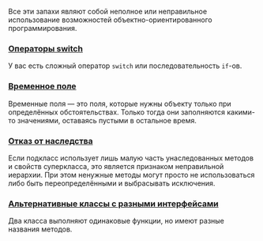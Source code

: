 Все эти запахи являют собой неполное или неправильное использование возможностей объектно-ориентированного программирования.

### [Операторы switch](support/Операторы%20switch.md)
У вас есть сложный оператор `switch` или последовательность `if`-ов.

### [Временное поле](support/Временное%20поле.md)
Временные поля — это поля, которые нужны объекту только при определённых обстоятельствах. Только тогда они заполняются какими-то значениями, оставаясь пустыми в остальное время.

### [Отказ от наследства](support/Отказ%20от%20наследства.md)
Если подкласс использует лишь малую часть унаследованных методов и свойств суперкласса, это является признаком неправильной иерархии. При этом ненужные методы могут просто не использоваться либо быть переопределёнными и выбрасывать исключения.

### [Альтернативные классы с разными интерфейсами](support/Альтернативные%20классы%20с%20разными%20интерфейсами.md)
Два класса выполняют одинаковые функции, но имеют разные названия методов.
